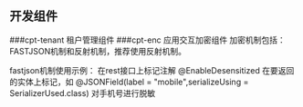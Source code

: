 ## 开发组件
###cpt-tenant 租户管理组件
###cpt-enc 应用交互加密组件
加密机制包括：FASTJSON机制和反射机制，推荐使用反射机制。

fastjson机制使用示例：
在rest接口上标记注解 @EnableDesensitized
在要返回的实体上标记，如     @JSONField(label = "mobile",serializeUsing = SerializerUsed.class)  对手机号进行脱敏
